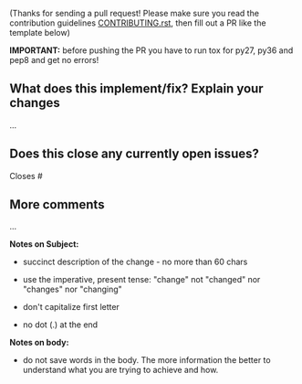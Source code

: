 (Thanks for sending a pull request! Please make sure you read the contribution
guidelines [CONTRIBUTING.rst](CONTRIBUTING.rst), then fill out a PR like the
template below)

**IMPORTANT:** before pushing the PR you have to run tox for py27, py36 and pep8
and get no errors!

## What does this implement/fix? Explain your changes

...

## Does this close any currently open issues?

Closes #

## More comments

...

**Notes on Subject:**

* succinct description of the change - no more than 60 chars

* use the imperative, present tense: "change" not "changed" nor "changes" nor
  "changing"

* don't capitalize first letter

* no dot (.) at the end

**Notes on body:**

* do not save words in the body. The more information the better to understand
  what you are trying to achieve and how.
